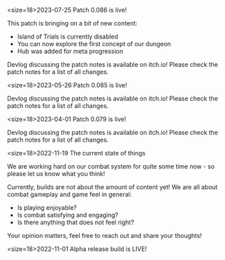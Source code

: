 <size=18>2023-07-25 Patch 0.086 is live!</size>

This patch is bringing on a bit of new content:
- Island of Trials is currently disabled
- You can now explore the first concept of our dungeon
- Hub was added for meta progression
  
Devlog discussing the patch notes is available on itch.io!
Please check the patch notes for a list of all changes.

<size=18>2023-05-26 Patch 0.085 is live!</size>

Devlog discussing the patch notes is available on itch.io!
Please check the patch notes for a list of all changes.

<size=18>2023-04-01 Patch 0.079 is live!</size>

Devlog discussing the patch notes is available on itch.io!
Please check the patch notes for a list of all changes.

<size=18>2022-11-19 The current state of things</size>

We are working hard on our combat system for quite some time now - so please let us know what you think!

Currently, builds are not about the amount of content yet! We are all about combat gameplay and game feel in general:

- Is playing enjoyable?
- Is combat satisfying and engaging?
- Is there anything that does not feel right?

Your opinion matters, feel free to reach out and share your thoughts!


<size=18>2022-11-01 Alpha release build is LIVE!</size>

